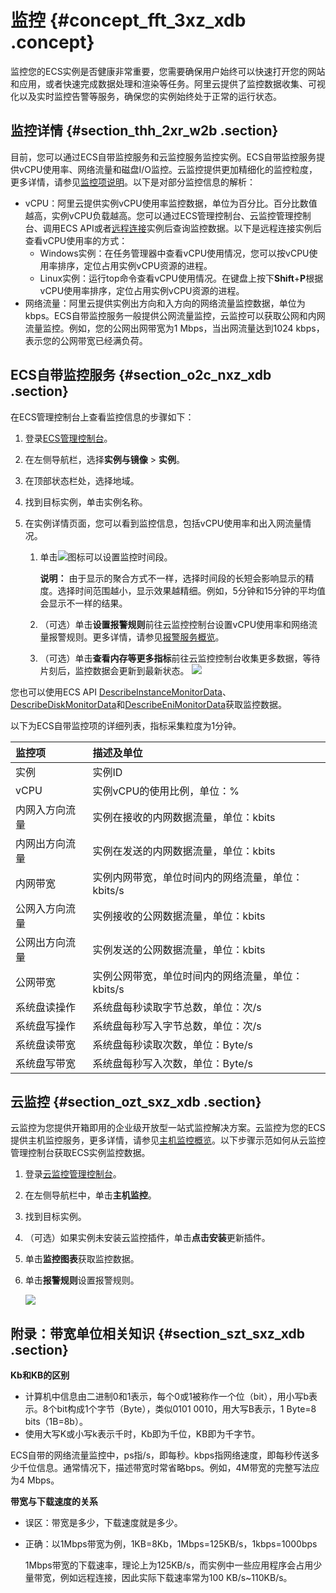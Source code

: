 # 监控 {#concept_fft_3xz_xdb .concept}

监控您的ECS实例是否健康非常重要，您需要确保用户始终可以快速打开您的网站和应用，或者快速完成数据处理和渲染等任务。阿里云提供了监控数据收集、可视化以及实时监控告警等服务，确保您的实例始终处于正常的运行状态。

## 监控详情 {#section_thh_2xr_w2b .section}

目前，您可以通过ECS自带监控服务和云监控服务监控实例。ECS自带监控服务提供vCPU使用率、网络流量和磁盘I/O监控。云监控提供更加精细化的监控粒度，更多详情，请参见[监控项说明](../../../../../cn.zh-CN/用户指南/主机监控/监控项说明.md#)。以下是对部分监控信息的解析：

-   vCPU：阿里云提供实例vCPU使用率监控数据，单位为百分比。百分比数值越高，实例vCPU负载越高。您可以通过ECS管理控制台、云监控管理控制台、调用ECS API或者[远程连接](cn.zh-CN/实例/连接实例/连接方式导航.md#)实例后查询监控数据。以下是远程连接实例后查看vCPU使用率的方式：
    -   Windows实例：在任务管理器中查看vCPU使用情况，您可以按vCPU使用率排序，定位占用实例vCPU资源的进程。
    -   Linux实例：运行top命令查看vCPU使用情况。在键盘上按下**Shift**+**P**根据vCPU使用率排序，定位占用实例vCPU资源的进程。
-   网络流量：阿里云提供实例出方向和入方向的网络流量监控数据，单位为kbps。ECS自带监控服务一般提供公网流量监控，云监控可以获取公网和内网流量监控。例如，您的公网出网带宽为1 Mbps，当出网流量达到1024 kbps，表示您的公网带宽已经满负荷。

## ECS自带监控服务 {#section_o2c_nxz_xdb .section}

在ECS管理控制台上查看监控信息的步骤如下：

1.  登录[ECS管理控制台](https://ecs.console.aliyun.com)。
2.  在左侧导航栏，选择**实例与镜像** \> **实例**。
3.  在顶部状态栏处，选择地域。
4.  找到目标实例，单击实例名称。
5.  在实例详情页面，您可以看到监控信息，包括vCPU使用率和出入网流量情况。

    1.  单击![](http://static-aliyun-doc.oss-cn-hangzhou.aliyuncs.com/assets/img/9747/15614278769889_zh-CN.png)图标可以设置监控时间段。

        **说明：** 由于显示的聚合方式不一样，选择时间段的长短会影响显示的精度。选择时间范围越小，显示效果越精细。例如，5分钟和15分钟的平均值会显示不一样的结果。

    2.  （可选）单击**设置报警规则**前往云监控控制台设置vCPU使用率和网络流量报警规则。更多详情，请参见[报警服务概览](../../../../../cn.zh-CN/用户指南/报警服务/报警服务概览.md#)。
    3.  （可选）单击**查看内存等更多指标**前往云监控控制台收集更多数据，等待片刻后，监控数据会更新到最新状态。
    ![](http://static-aliyun-doc.oss-cn-hangzhou.aliyuncs.com/assets/img/9747/15614278779888_zh-CN.png)


您也可以使用ECS API [DescribeInstanceMonitorData](../cn.zh-CN/API参考/运维与监控/DescribeInstanceMonitorData.md#)、[DescribeDiskMonitorData](../cn.zh-CN/API参考/运维与监控/DescribeDiskMonitorData.md#)和[DescribeEniMonitorData](../cn.zh-CN/API参考/运维与监控/DescribeEniMonitorData.md#)获取监控数据。

以下为ECS自带监控项的详细列表，指标采集粒度为1分钟。

|监控项|描述及单位|
|:--|:----|
|实例|实例ID|
|vCPU|实例vCPU的使用比例，单位：%|
|内网入方向流量|实例在接收的内网数据流量，单位：kbits|
|内网出方向流量|实例在发送的内网数据流量，单位：kbits|
|内网带宽|实例内网带宽，单位时间内的网络流量，单位：kbits/s|
|公网入方向流量|实例接收的公网数据流量，单位：kbits|
|公网出方向流量|实例发送的公网数据流量，单位：kbits|
|公网带宽|实例公网带宽，单位时间内的网络流量，单位：kbits/s|
|系统盘读操作|系统盘每秒读取字节总数，单位：次/s|
|系统盘写操作|系统盘每秒写入字节总数，单位：次/s|
|系统盘读带宽|系统盘每秒读取次数，单位：Byte/s|
|系统盘写带宽|系统盘每秒写入次数，单位：Byte/s|

## 云监控 {#section_ozt_sxz_xdb .section}

云监控为您提供开箱即用的企业级开放型一站式监控解决方案。云监控为您的ECS提供主机监控服务，更多详情，请参见[主机监控概览](../../../../../cn.zh-CN/用户指南/主机监控/主机监控概览.md#)。以下步骤示范如何从云监控管理控制台获取ECS实例监控数据。

1.  登录[云监控管理控制台](https://cloudmonitor.console.aliyun.com/)。
2.  在左侧导航栏中，单击**主机监控**。
3.  找到目标实例。
4.  （可选）如果实例未安装云监控插件，单击**点击安装**更新插件。
5.  单击**监控图表**获取监控数据。
6.  单击**报警规则**设置报警规则。

    ![](http://static-aliyun-doc.oss-cn-hangzhou.aliyuncs.com/assets/img/9747/15614278773939_zh-CN.png)


## 附录：带宽单位相关知识 {#section_szt_sxz_xdb .section}

**Kb和KB的区别**

-   计算机中信息由二进制0和1表示，每个0或1被称作一个位（bit），用小写b表示。8个bit构成1个字节（Byte），类似0101 0010，用大写B表示，1 Byte=8 bits（1B=8b）。
-   使用大写K或小写k表示千时，Kb即为千位，KB即为千字节。

ECS自带的网络流量监控中，ps指/s，即每秒。kbps指网络速度，即每秒传送多少千位信息。通常情况下，描述带宽时常省略bps。例如，4M带宽的完整写法应为4 Mbps。

**带宽与下载速度的关系**

-   误区：带宽是多少，下载速度就是多少。
-   正确：以1Mbps带宽为例，1KB=8Kb，1Mbps=125KB/s，1kbps=1000bps

    1Mbps带宽的下载速率，理论上为125KB/s，而实例中一些应用程序会占用少量带宽，例如远程连接，因此实际下载速率常为100 KB/s~110KB/s。


